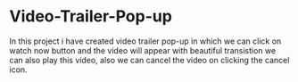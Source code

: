 # Video-Trailer-Pop-up
In this project i have created video trailer pop-up in which we can click on watch now button and the video will appear with beautiful transistion we can also play this video, also we can cancel the video on clicking the cancel icon. 
